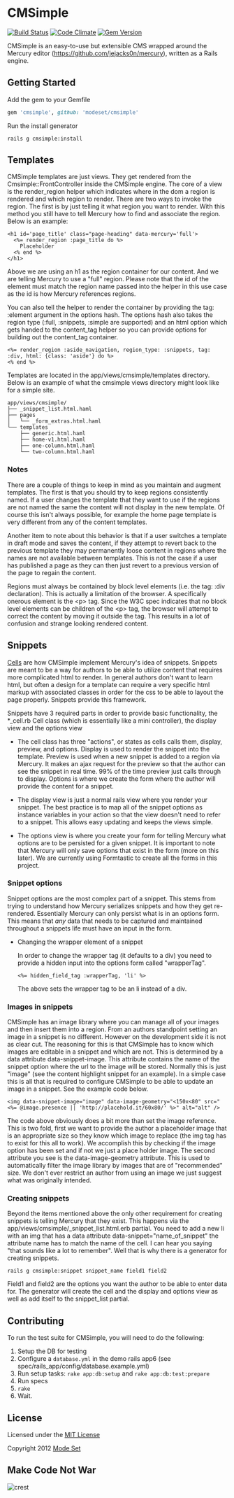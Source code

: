 # CMSimple

[![Build Status](https://secure.travis-ci.org/modeset/cmsimple.png?branch=master)](http://travis-ci.org/modeset/cmsimple)
[![Code Climate](https://codeclimate.com/badge.png)](https://codeclimate.com/github/modeset/cmsimple)
[![Gem Version](https://badge.fury.io/rb/cmsimple.png)](http://badge.fury.io/rb/cmsimple)

CMSimple is an easy-to-use but extensible CMS wrapped around the Mercury editor (https://github.com/jejacks0n/mercury), written as a Rails engine.

## Getting Started

Add the gem to your Gemfile

```ruby
gem 'cmsimple', github: 'modeset/cmsimple'
```

Run the install generator

```shell
rails g cmsimple:install
```

## Templates

CMSimple templates are just views. They get rendered from the Cmsimple::FrontController inside the CMSimple engine. The core of a view is the render_region helper which indicates where in the dom a region is rendered and which region to render. There are two ways to invoke the region. The first is by just telling it what region you want to render. With this method you still have to tell Mercury how to find and associate the region. Below is an example:

```erb
<h1 id='page_title' class="page-heading" data-mercury='full'>
  <%= render_region :page_title do %>
    Placeholder
  <% end %>
</h1>
```

Above we are using an h1 as the region container for our content. And we are telling Mercury to use a "full" region. Please note that the id of the element must match the region name passed into the helper in this use case as the id is how Mercury references regions.

You can also tell the helper to render the container by providing the tag: :element argument in the options hash. The options hash also takes the region type (:full, :snippets, :simple are supported) and an html option which gets handed to the content_tag helper so you can provide options for building out the content_tag container.

```erb
<%= render_region :aside_navigation, region_type: :snippets, tag: :div, html: {class: 'aside'} do %>
<% end %>
```

Templates are located in the app/views/cmsimple/templates directory. Below is an example of what the cmsimple views directory might look like for a simple site.

```
app/views/cmsimple/
├── _snippet_list.html.haml
├── pages
│   └── _form_extras.html.haml
└── templates
    ├── generic.html.haml
    ├── home-v1.html.haml
    ├── one-column.html.haml
    └── two-column.html.haml

```
### Notes

There are a couple of things to keep in mind as you maintain and augment templates. The first is that you should try to keep regions consistently named. If a user changes the template that they want to use if the regions are not named the same the content will not display in the new template. Of course this isn't always possible, for example the home page template is very different from any of the content templates.

Another item to note about this behavior is that if a user switches a template in draft mode and saves the content, if they attempt to revert back to the previous template they may permanently loose content in regions where the names are not available between templates. This is not the case if a user has published a page as they can then just revert to a previous version of the page to regain the content.

Regions must always be contained by block level elements (i.e. the tag: :div declaration). This is actually a limitation of the browser. A specifically onerous element is the &lt;p&gt; tag. Since the W3C spec indicates that no block level elements can be children of the &lt;p&gt; tag, the browser will attempt to correct the content by moving it outside the tag. This results in a lot of confusion and strange looking rendered content.

## Snippets

[Cells](https://github.com/apotonick/cells) are how CMSimple implement Mercury's idea of snippets. Snippets are meant to be a way for authors to be able to utilize content that requires more complicated html to render. In general authors don't want to learn html, but often a design for a template can require a very specific html markup with associated classes in order for the css to be able to layout the page properly. Snippets provide this framework.

Snippets have 3 required parts in order to provide basic functionality, the *_cell.rb Cell class (which is essentially like a mini controller), the display view and the options view

* The cell class has three "actions", or states as cells calls them, display, preview, and options. Display is used to render the snippet into the template. Preview is used when a new snippet is added to a region via Mercury. It makes an ajax request for the preview so that the author can see the snippet in real time. 99% of the time preview just calls through to display. Options is where we create the form where the author will provide the content for a snippet.

* The display view is just a normal rails view where you render your snippet. The best practice is to map all of the snippet options as instance variables in your action so that the view doesn't need to refer to a snippet. This allows easy updating and keeps the views simple.

* The options view is where you create your form for telling Mercury what options are to be persisted for a given snippet. It is important to note that Mercury will only save options that exist in the form (more on this later). We are currently using Formtastic to create all the forms in this project.

### Snippet options

Snippet options are the most complex part of a snippet. This stems from trying to understand how Mercury serializes snippets and how they get re-rendered. Essentially Mercury can only persist what is in an options form. This means that _any_ data that needs to be captured and maintained throughout a snippets life must have an input in the form.

* Changing the wrapper element of a snippet
    
    In order to change the wrapper tag (it defaults to a div) you need to provide a hidden input into the options form called "wrapperTag".

    ```erb
    <%= hidden_field_tag :wrapperTag, 'li' %>
    ```
    The above sets the wrapper tag to be an li instead of a div.

### Images in snippets

CMSimple has an image library where you can manage all of your images and then insert them into a region. From an authors standpoint setting an image in a snippet is no different. However on the development side it is not as clear cut. The reasoning for this is that CMSimple has to know which images are editable in a snippet and which are not. This is determined by a data attribute data-snippet-image. This attribute contains the name of the snippet option where the url to the image will be stored. Normally this is just "image" (see the content highlight snippet for an example). In a simple case this is all that is required to configure CMSimple to be able to update an image in a snippet. See the example
code below.

```erb
<img data-snippet-image="image" data-image-geometry="<150x<80" src="<%= @image.presence || 'http://placehold.it/60x80/' %>" alt="alt" />
```

The code above obviously does a bit more than set the image reference. This is two fold, first we want to provide the author a placeholder image that is an appropriate size so they know which image to replace (the img tag has to exist for this all to work). We accomplish this by checking if the image option has been set and if not we just a place holder image. The second attribute you see is the data-image-geometry attribute. This is used to automatically filter the image library by images that are of "recommended" size. We don't ever restrict an author from using an image we just suggest what was originally intended.

### Creating snippets

Beyond the items mentioned above the only other requirement for creating snippets is telling Mercury that they exist. This happens via the app/views/cmsimple/_snippet_list.html.erb partial. You need to add a new li with an img that has a data attribute data-snippet="name_of_snippet" the attribute name has to match the name of the cell. I can hear you saying "that sounds like a lot to remember". Well that is why there is a generator for creating snippets.

```shell
rails g cmsimple:snippet snippet_name field1 field2
```

Field1 and field2 are the options you want the author to be able to enter data for. The generator will create the cell and the display and options view as well as add itself to the snippet_list partial.


## Contributing

To run the test suite for CMSimple, you will need to do the following:

1. Setup the DB for testing
  1. Configure a `database.yml` in the demo rails app6 (see spec/rails_app/config/database.example.yml)
  2. Run setup tasks: `rake app:db:setup` and `rake app:db:test:prepare`
2. Run specs
  1. `rake`
  2. Wait.


## License

Licensed under the [MIT License](http://creativecommons.org/licenses/MIT/)

Copyright 2012 [Mode Set](https://github.com/modeset)


## Make Code Not War
![crest](https://secure.gravatar.com/avatar/aa8ea677b07f626479fd280049b0e19f?s=75)
